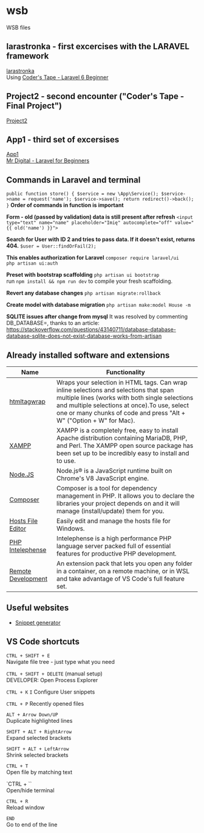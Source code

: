 # wsb
WSB files

## larastronka - first excercises with the LARAVEL framework  
[larastronka](https://github.com/paprzytula/wsb/tree/master/larastronka)  
Using [Coder's Tape - Laravel 6 Beginner](https://www.youtube.com/watch?v=eD4yMI-IR8g&list=PLpzy7FIRqpGC8Jk6gyWdSVdxCVXZAsenQ&index=1)

## Project2 - second encounter ("Coder's Tape - Final Project")
 [Project2](https://github.com/paprzytula/wsb/tree/master/Project2) 

## App1 - third set of excersises  
[App1](https://github.com/paprzytula/app1)  
[Mr Digital - Laravel for Beginners](https://www.youtube.com/watch?v=Hyj0aUyGwKE&amp;list=PLgFB6lmeXFOqRC4Sc-RST38jboldiQdds)



## Commands in Laravel and terminal

`public function store()
    {
       $service = new \App\Service();
        $service->name = request('name');
        $service->save();
        return redirect()->back();
    }`
**Order of commands in function is important**

**Form - old (passed by validation) data is still present after refresh**
`<input type="text" name="name" placeholder="Imię" autocomplete="off" value="{{ old('name') }}">`  
 
**Search for User with ID 2 and tries to pass data. If it doesn't exist, returns 404.**
`$user = User::findOrFail(2);`  
 
 **This enables authorization for Laravel**
`composer require laravel/ui`  
`php artisan ui:auth`  

**Preset with bootstrap scaffolding**
`php artisan ui bootstrap`  
run `npm install && npm run dev` to compile your fresh scaffolding.

**Revert any database changes**
`php artisan migrate:rollback`  

**Create model with database migration**
`php artisan make:model House -m`  

**SQLITE issues after change from mysql**
It was resolved by commenting DB_DATABASE=, thanks to an article: 
https://stackoverflow.com/questions/43140711/database-database-database-sqlite-does-not-exist-database-works-from-artisan


## Already installed software and extensions
 
**Name**|**Functionality**
 --------|--------------------------
[htmltagwrap](https://marketplace.visualstudio.com/items?itemName=bradgashler.htmltagwrap)|Wraps your selection in HTML tags. Can wrap inline selections and selections that span multiple lines (works with both single selections and multiple selections at once).To use, select one or many chunks of code and press "Alt + W" ("Option + W" for Mac).
[XAMPP](https://www.apachefriends.org/index.html)|XAMPP is a completely free, easy to install Apache distribution containing MariaDB, PHP, and Perl. The XAMPP open source package has been set up to be incredibly easy to install and to use.
[Node.JS](https://nodejs.org/en/)|Node.js® is a JavaScript runtime built on Chrome's V8 JavaScript engine.
[Composer](https://getcomposer.org/download/)|Composer is a tool for dependency management in PHP. It allows you to declare the libraries your project depends on and it will manage (install/update) them for you.
[Hosts File Editor](https://hostsfileeditor.com/)|Easily edit and manage the hosts file for Windows.
[PHP Intelephense](https://marketplace.visualstudio.com/items?itemName=bmewburn.vscode-intelephense-client)|Intelephense is a high performance PHP language server packed full of essential features for productive PHP development.
[Remote Development](https://marketplace.visualstudio.com/items?itemName=ms-vscode-remote.vscode-remote-extensionpack)|An extension pack that lets you open any folder in a container, on a remote machine, or in WSL and take advantage of VS Code's full feature set.


## Useful websites
* [Snippet generator](https://snippet-generator.app/)


## VS Code shortcuts
`CTRL + SHIFT + E`  
Navigate file tree - just type what you need


`CTRL + SHIFT + DELETE` (manual setup)  
DEVELOPER: Open Process Explorer


`CTRL + K` `I`
Configure User snippets 


`CTRL + P`
Recently opened files


`ALT + Arrow Down/UP`  
Duplicate highlighted lines

`SHIFT + ALT + RightArrow`  
Expand selected brackets

`SHIFT + ALT + LeftArrow`  
Shrink selected brackets

`CTRL + T`  
Open file by matching text  

`CTRL + \``  
Open/hide terminal

`CTRL + R`  
Reload window

`END`  
Go to end of the line